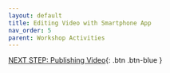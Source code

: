 ```yaml
---
layout: default
title: Editing Video with Smartphone App
nav_order: 5
parent: Workshop Activities
---
```


[NEXT STEP: Publishing Video](publishing-video.html){: .btn .btn-blue }
